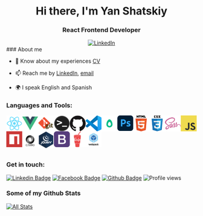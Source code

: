 <div id="header" align="center">
	<h1>Hi there, I'm Yan Shatskiy</h1>
	<h3>React Frontend Developer</h3>
</div>
<div id="socials" align="center">
	<a href="[linkedin-url](https://www.linkedin.com/in/yan-web/)">
		<img src="https://img.shields.io/badge/LinkedIn-blue?style=for-the-badge&logo=linkedin&logoColor=white" alt="LinkedIn"/>
	</a>
</div>
### About me

- 📄 Know about my experiences [CV](https://jan-web.github.io/jan-web/)

- 📫 Reach me by [LinkedIn](https://www.linkedin.com/in/yan-web/), [email](mailto:janshatskiy@gmail.com)

- 🌍 I speak English and Spanish

### Languages and Tools:

[<img align="left" alt="Git" width="42px" src="https://raw.githubusercontent.com/Google-Barma/google-barma/master/image/react.png" />]()
[<img align="left" alt="Git" width="42px" src="https://raw.githubusercontent.com/github/explore/main/topics/vue/vue.png" />]()
[<img align="left" alt="Git" width="42px" src="https://raw.githubusercontent.com/IvanFesenko/IvanFesenko/master/img/git.png" />]()
[<img align="left" alt="Terminal" width="42px" src="https://raw.githubusercontent.com/github/explore/80688e429a7d4ef2fca1e82350fe8e3517d3494d/topics/terminal/terminal.png" />]()
[<img align="left" alt="GitHub" width="42px" src="https://raw.githubusercontent.com/github/explore/78df643247d429f6cc873026c0622819ad797942/topics/github/github.png" />]()
[<img align="left" alt="Visual Studio Code" width="42px" src="https://raw.githubusercontent.com/github/explore/80688e429a7d4ef2fca1e82350fe8e3517d3494d/topics/visual-studio-code/visual-studio-code.png" />]()
[<img align="left" alt="avocode" width="42px" src="https://raw.githubusercontent.com/IvanFesenko/IvanFesenko/master/img/avocode.png"/>]()
[<img align="left" alt="photoshop" width="42px" src="https://raw.githubusercontent.com/IvanFesenko/IvanFesenko/master/img/photoshop.png"/>]()
[<img align="left" alt="HTML5" width="42px" src="https://raw.githubusercontent.com/github/explore/80688e429a7d4ef2fca1e82350fe8e3517d3494d/topics/html/html.png" />]()
[<img align="left" alt="CSS3" width="42px" src="https://raw.githubusercontent.com/github/explore/80688e429a7d4ef2fca1e82350fe8e3517d3494d/topics/css/css.png" />]()
[<img align="left" alt="Sass" width="42px" src="https://raw.githubusercontent.com/github/explore/80688e429a7d4ef2fca1e82350fe8e3517d3494d/topics/sass/sass.png" />]()
[<img align="left" alt="JavaScript" width="42px" src="https://raw.githubusercontent.com/github/explore/80688e429a7d4ef2fca1e82350fe8e3517d3494d/topics/javascript/javascript.png" />]()
[<img align="left" alt="npm" width="42px" src="https://raw.githubusercontent.com/github/explore/80688e429a7d4ef2fca1e82350fe8e3517d3494d/topics/npm/npm.png" />]()
[<img align="left" alt="json" width="42px" src="https://raw.githubusercontent.com/IvanFesenko/IvanFesenko/master/img/json_icon.png" />]()
[<img align="left" alt="jquery" width="42px" src="https://raw.githubusercontent.com/IvanFesenko/IvanFesenko/master/img/jquery.png" />]()
[<img align="left" alt="bootstrap" width="42px" src="https://raw.githubusercontent.com/github/explore/80688e429a7d4ef2fca1e82350fe8e3517d3494d/topics/bootstrap/bootstrap.png" />]()
[<img align="left" alt="gulp" width="42px" src="https://raw.githubusercontent.com/github/explore/80688e429a7d4ef2fca1e82350fe8e3517d3494d/topics/gulp/gulp.png" />]()
[<img align="left" alt="webpack" width="42px" src="https://raw.githubusercontent.com/IvanFesenko/IvanFesenko/master/img/webpack.jpg" />]()

<br><br>
-
<br>

### Get in touch:
[![Linkedin Badge](https://img.shields.io/badge/-0072b1?style=flat&logo=Linkedin&logoColor=white&link=https://www.linkedin.com/in/yan-web/)](https://www.linkedin.com/in/yan-web/)
[![Facebook Badge](https://img.shields.io/badge/-0072b1?style=flat&logo=Facebook&logoColor=white&link=https://www.facebook.com/janshatskiy/)](https://www.facebook.com/janshatskiy/)
[![Github Badge](https://img.shields.io/badge/-grey?style=flat&logo=github&logoColor=white&link=https://github.com/jan-web)](https://www.github.com/jan-web/) ![Profile views](https://gpvc.arturio.dev/jan-web)

### Some of my Github Stats
[![All Stats](https://github-readme-stats-axpwmfcg3.vercel.app/api?username=jan-web&show_icons=true&include_all_commits=true&count_private=true&hide=contribs)](https://github.com/jan-web/github-readme-stats)
